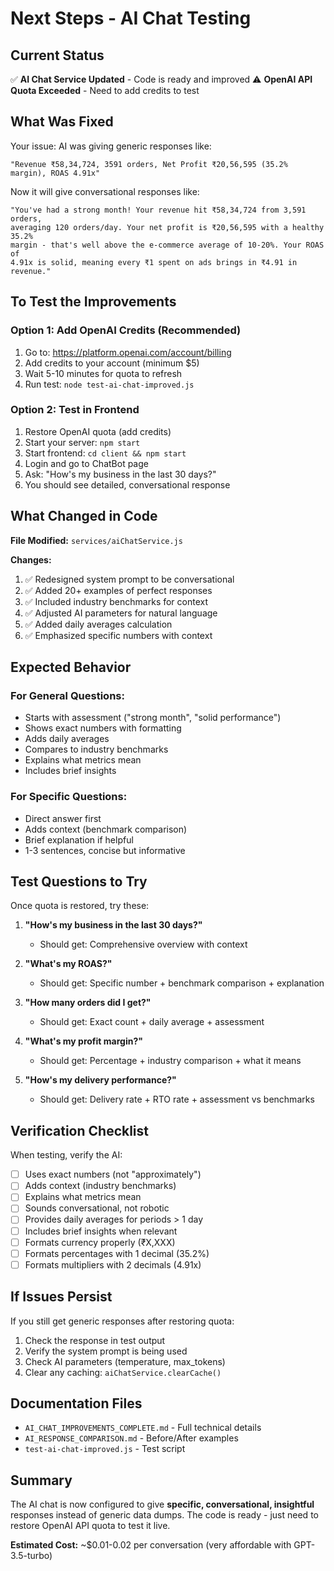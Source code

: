 # Next Steps - AI Chat Testing

## Current Status

✅ **AI Chat Service Updated** - Code is ready and improved
⚠️ **OpenAI API Quota Exceeded** - Need to add credits to test

## What Was Fixed

Your issue: AI was giving generic responses like:
```
"Revenue ₹58,34,724, 3591 orders, Net Profit ₹20,56,595 (35.2% margin), ROAS 4.91x"
```

Now it will give conversational responses like:
```
"You've had a strong month! Your revenue hit ₹58,34,724 from 3,591 orders, 
averaging 120 orders/day. Your net profit is ₹20,56,595 with a healthy 35.2% 
margin - that's well above the e-commerce average of 10-20%. Your ROAS of 
4.91x is solid, meaning every ₹1 spent on ads brings in ₹4.91 in revenue."
```

## To Test the Improvements

### Option 1: Add OpenAI Credits (Recommended)

1. Go to: https://platform.openai.com/account/billing
2. Add credits to your account (minimum $5)
3. Wait 5-10 minutes for quota to refresh
4. Run test: `node test-ai-chat-improved.js`

### Option 2: Test in Frontend

1. Restore OpenAI quota (add credits)
2. Start your server: `npm start`
3. Start frontend: `cd client && npm start`
4. Login and go to ChatBot page
5. Ask: "How's my business in the last 30 days?"
6. You should see detailed, conversational response

## What Changed in Code

**File Modified:** `services/aiChatService.js`

**Changes:**
1. ✅ Redesigned system prompt to be conversational
2. ✅ Added 20+ examples of perfect responses
3. ✅ Included industry benchmarks for context
4. ✅ Adjusted AI parameters for natural language
5. ✅ Added daily averages calculation
6. ✅ Emphasized specific numbers with context

## Expected Behavior

### For General Questions:
- Starts with assessment ("strong month", "solid performance")
- Shows exact numbers with formatting
- Adds daily averages
- Compares to industry benchmarks
- Explains what metrics mean
- Includes brief insights

### For Specific Questions:
- Direct answer first
- Adds context (benchmark comparison)
- Brief explanation if helpful
- 1-3 sentences, concise but informative

## Test Questions to Try

Once quota is restored, try these:

1. **"How's my business in the last 30 days?"**
   - Should get: Comprehensive overview with context

2. **"What's my ROAS?"**
   - Should get: Specific number + benchmark comparison + explanation

3. **"How many orders did I get?"**
   - Should get: Exact count + daily average + assessment

4. **"What's my profit margin?"**
   - Should get: Percentage + industry comparison + what it means

5. **"How's my delivery performance?"**
   - Should get: Delivery rate + RTO rate + assessment vs benchmarks

## Verification Checklist

When testing, verify the AI:
- [ ] Uses exact numbers (not "approximately")
- [ ] Adds context (industry benchmarks)
- [ ] Explains what metrics mean
- [ ] Sounds conversational, not robotic
- [ ] Provides daily averages for periods > 1 day
- [ ] Includes brief insights when relevant
- [ ] Formats currency properly (₹X,XXX)
- [ ] Formats percentages with 1 decimal (35.2%)
- [ ] Formats multipliers with 2 decimals (4.91x)

## If Issues Persist

If you still get generic responses after restoring quota:

1. Check the response in test output
2. Verify the system prompt is being used
3. Check AI parameters (temperature, max_tokens)
4. Clear any caching: `aiChatService.clearCache()`

## Documentation Files

- `AI_CHAT_IMPROVEMENTS_COMPLETE.md` - Full technical details
- `AI_RESPONSE_COMPARISON.md` - Before/After examples
- `test-ai-chat-improved.js` - Test script

## Summary

The AI chat is now configured to give **specific, conversational, insightful** responses instead of generic data dumps. The code is ready - just need to restore OpenAI API quota to test it live.

**Estimated Cost:** ~$0.01-0.02 per conversation (very affordable with GPT-3.5-turbo)
